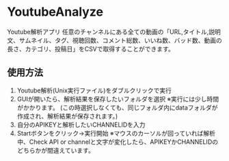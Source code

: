 # YoutubeAnalyze
Youtube解析アプリ
任意のチャンネルにある全ての動画の「URL,タイトル,説明文、サムネイル、タグ、視聴回数、コメント総数、いいね数、バッド数、動画の長さ、カテゴリ、投稿日」をCSVで取得することができます。
## 使用方法
1. Youtube解析(Unix実行ファイル)をダブルクリックで実行
2. GUIが開いたら、解析結果を保存したいフォルダを選択
※実行には少し時間がかかります。
(この時選択しなくても、同じフォルダ内にdataフォルダが作成され、解析結果が保存されます。)
3. 自分のAPIKEYと解析したいCHANNELIDを入力
4. Startボタンをクリック→実行開始
※マウスのカーソルが回っていれば解析中、Check API or channelと文字が変化したら、APIKEYかCHANNELIDのどちらかが間違えています。
